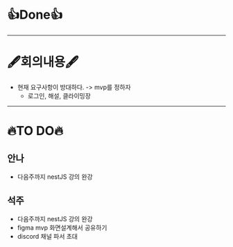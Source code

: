 # 👍Done👍
    
---

# 🖋️회의내용🖋️
- 현재 요구사항이 방대하다. -> mvp를 정하자
  - 로그인, 해설, 클라이밍장

---

# 🔥TO DO🔥
## 안나
- 다음주까지 nestJS 강의 완강

## 석주
- 다음주까지 nestJS 강의 완강
- figma mvp 화면설계해서 공유하기
- discord 채널 파서 초대
